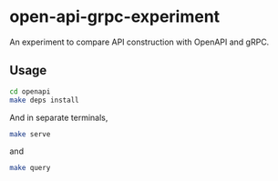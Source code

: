 open-api-grpc-experiment
========================

An experiment to compare API construction with OpenAPI and gRPC.

Usage
-----

```sh
cd openapi
make deps install
```

And in separate terminals,

```sh
make serve
```

and

```sh
make query
```
